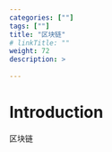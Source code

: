 ```yaml
---
categories: [""] 
tags: [""] 
title: "区块链"
# linkTitle: ""
weight: 72
description: >
  
---
```


# Introduction
区块链
